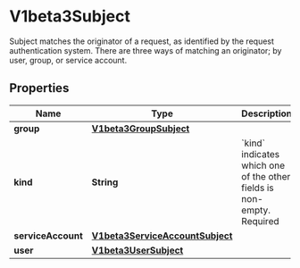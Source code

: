 

# V1beta3Subject

Subject matches the originator of a request, as identified by the request authentication system. There are three ways of matching an originator; by user, group, or service account.
## Properties

Name | Type | Description | Notes
------------ | ------------- | ------------- | -------------
**group** | [**V1beta3GroupSubject**](V1beta3GroupSubject.md) |  |  [optional]
**kind** | **String** | &#x60;kind&#x60; indicates which one of the other fields is non-empty. Required | 
**serviceAccount** | [**V1beta3ServiceAccountSubject**](V1beta3ServiceAccountSubject.md) |  |  [optional]
**user** | [**V1beta3UserSubject**](V1beta3UserSubject.md) |  |  [optional]



